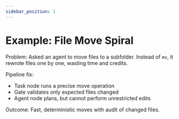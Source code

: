 ```yaml
---
sidebar_position: 1
---
```


# Example: File Move Spiral

Problem: Asked an agent to move files to a subfolder. Instead of `mv`, it rewrote files one by one, wasting time and credits.

Pipeline fix:

- Task node runs a precise move operation
- Gate validates only expected files changed
- Agent node plans, but cannot perform unrestricted edits

Outcome: Fast, deterministic moves with audit of changed files.

